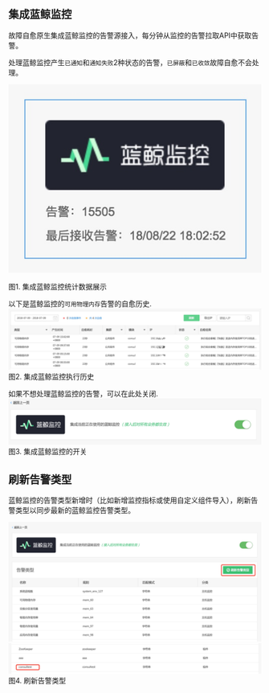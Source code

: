 ## 集成蓝鲸监控

故障自愈原生集成蓝鲸监控的告警源接入，每分钟从监控的告警拉取API中获取告警。

处理蓝鲸监控产生`已通知`和`通知失败`2种状态的告警，`已屏蔽`和`已收敛`故障自愈不会处理。

![-w254](media/15360292954985.jpg)

图1. 集成蓝鲸监控统计数据展示

以下是蓝鲸监控的`可用物理内存`告警的自愈历史.
![](media/15360307801229.jpg)
图2. 集成蓝鲸监控执行历史

如果不想处理蓝鲸监控的告警，可以在此处关闭.
![](media/15360309257591.jpg)
图3. 集成蓝鲸监控的开关

## 刷新告警类型

蓝鲸监控的告警类型新增时（比如新增监控指标或使用自定义组件导入），刷新告警类型以同步最新的蓝鲸监控告警类型。

![](media/15381399772317.jpg)
![](media/15381400080731.jpg)
    图4.  刷新告警类型


